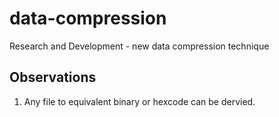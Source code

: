 # data-compression
Research and Development - new data compression technique

**Observations**
----------
1. Any file to equivalent binary or hexcode can be dervied.
